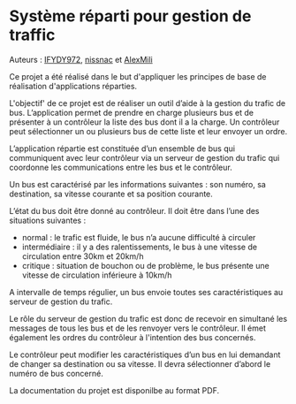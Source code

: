 Système réparti pour gestion de traffic
==

Auteurs : [IFYDY972](https://github.com/IFYD972), [nissnac](https://github.com/nissnac) et  [AlexMili](https://github.com/AlexMili)

Ce projet a été réalisé dans le but d'appliquer les principes de base de réalisation d'applications réparties.

L'objectif' de ce projet est de réaliser un outil d’aide à la gestion du trafic de bus. L’application permet de prendre en charge plusieurs bus et de présenter à un contrôleur la liste des bus dont il a la charge. Un contrôleur peut sélectionner un ou plusieurs bus de cette liste et leur envoyer un ordre. 

L’application répartie est constituée d’un ensemble de bus qui communiquent avec leur contrôleur via un serveur de gestion du trafic qui coordonne les communications entre les bus et le contrôleur. 
 
Un bus est caractérisé par les informations suivantes : son numéro, sa destination, sa vitesse courante et sa position courante. 

L’état du bus doit être donné au contrôleur. Il doit être dans l’une des situations suivantes : 
- normal : le trafic est fluide, le bus n’a aucune difficulté à circuler 
- intermédiaire : il y a des ralentissements, le bus à une vitesse de circulation entre 30km et 20km/h 
- critique : situation de bouchon ou de problème, le bus présente une vitesse de 
circulation inférieure à 10km/h

A intervalle de temps régulier, un bus envoie toutes ses caractéristiques au serveur de gestion du trafic. 
 
Le rôle du serveur de gestion du trafic est donc de recevoir en simultané les messages de tous les bus et de les renvoyer vers le contrôleur. Il émet également les ordres du contrôleur à l'intention des bus concernés. 
 
Le contrôleur peut modifier les caractéristiques d’un bus en lui demandant de changer sa destination ou sa vitesse. Il devra sélectionner d’abord le numéro de bus concerné. 

La documentation du projet est disponilbe au format PDF.
